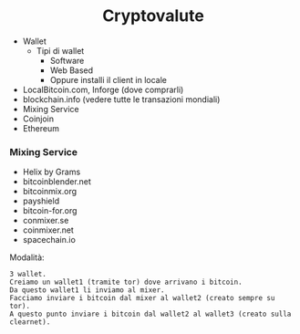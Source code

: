 <h1 align="center">Cryptovalute</h1>

- Wallet
    - Tipi di wallet
        - Software
        - Web Based
        - Oppure installi il client in locale
- LocalBitcoin.com, Inforge (dove comprarli)
- blockchain.info (vedere tutte le transazioni mondiali)
- Mixing Service
- Coinjoin
- Ethereum

### Mixing Service

- Helix by Grams
- bitcoinblender.net
- bitcoinmix.org
- payshield
- bitcoin-for.org
- conmixer.se
- coinmixer.net
- spacechain.io

Modalità:
``` 
3 wallet.
Creiamo un wallet1 (tramite tor) dove arrivano i bitcoin.
Da questo wallet1 li inviamo al mixer.
Facciamo inviare i bitcoin dal mixer al wallet2 (creato sempre su tor).
A questo punto inviare i bitcoin dal wallet2 al wallet3 (creato sulla clearnet).
```
